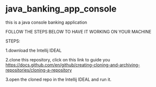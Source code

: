 # java_banking_app_console

this is a java console banking application

FOLLOW THE STEPS BELOW TO HAVE IT WORKING ON YOUR MACHINE

STEPS:

1.download the Intellij IDEAL

2.clone this repository, click on this link to guide you https://docs.github.com/en/github/creating-cloning-and-archiving-repositories/cloning-a-repository

3.open the cloned repo in the Intellij IDEAL and run it.
